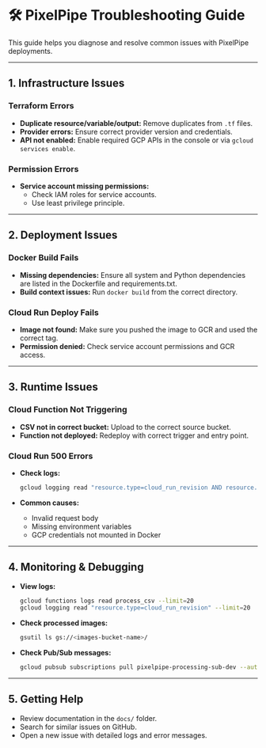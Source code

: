 # 🛠️ PixelPipe Troubleshooting Guide

This guide helps you diagnose and resolve common issues with PixelPipe deployments.

---

## 1. Infrastructure Issues

### Terraform Errors

- **Duplicate resource/variable/output:** Remove duplicates from `.tf` files.
- **Provider errors:** Ensure correct provider version and credentials.
- **API not enabled:** Enable required GCP APIs in the console or via `gcloud services enable`.

### Permission Errors

- **Service account missing permissions:**
  - Check IAM roles for service accounts.
  - Use least privilege principle.

---

## 2. Deployment Issues

### Docker Build Fails

- **Missing dependencies:** Ensure all system and Python dependencies are listed in the Dockerfile and requirements.txt.
- **Build context issues:** Run `docker build` from the correct directory.

### Cloud Run Deploy Fails

- **Image not found:** Make sure you pushed the image to GCR and used the correct tag.
- **Permission denied:** Check service account permissions and GCR access.

---

## 3. Runtime Issues

### Cloud Function Not Triggering

- **CSV not in correct bucket:** Upload to the correct source bucket.
- **Function not deployed:** Redeploy with correct trigger and entry point.

### Cloud Run 500 Errors

- **Check logs:**

  ```bash
  gcloud logging read "resource.type=cloud_run_revision AND resource.labels.service_name=pixelpipe-processor-dev" --limit 20
  ```

- **Common causes:**
  - Invalid request body
  - Missing environment variables
  - GCP credentials not mounted in Docker

---

## 4. Monitoring & Debugging

- **View logs:**

  ```bash
  gcloud functions logs read process_csv --limit=20
  gcloud logging read "resource.type=cloud_run_revision" --limit=20
  ```

- **Check processed images:**

  ```bash
  gsutil ls gs://<images-bucket-name>/
  ```

- **Check Pub/Sub messages:**

  ```bash
  gcloud pubsub subscriptions pull pixelpipe-processing-sub-dev --auto-ack --limit=5
  ```

---

## 5. Getting Help

- Review documentation in the `docs/` folder.
- Search for similar issues on GitHub.
- Open a new issue with detailed logs and error messages.
